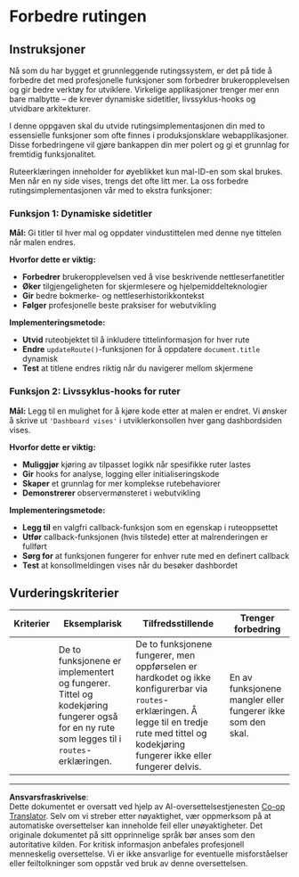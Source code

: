 <!--
CO_OP_TRANSLATOR_METADATA:
{
  "original_hash": "df0dcecddcd28ea8cbf6ede0ad57d673",
  "translation_date": "2025-10-23T22:32:49+00:00",
  "source_file": "7-bank-project/1-template-route/assignment.md",
  "language_code": "no"
}
-->
# Forbedre rutingen

## Instruksjoner

Nå som du har bygget et grunnleggende rutingssystem, er det på tide å forbedre det med profesjonelle funksjoner som forbedrer brukeropplevelsen og gir bedre verktøy for utviklere. Virkelige applikasjoner trenger mer enn bare malbytte – de krever dynamiske sidetitler, livssyklus-hooks og utvidbare arkitekturer.

I denne oppgaven skal du utvide rutingsimplementasjonen din med to essensielle funksjoner som ofte finnes i produksjonsklare webapplikasjoner. Disse forbedringene vil gjøre bankappen din mer polert og gi et grunnlag for fremtidig funksjonalitet.

Ruteerklæringen inneholder for øyeblikket kun mal-ID-en som skal brukes. Men når en ny side vises, trengs det ofte litt mer. La oss forbedre rutingsimplementasjonen vår med to ekstra funksjoner:

### Funksjon 1: Dynamiske sidetitler
**Mål:** Gi titler til hver mal og oppdater vindustittelen med denne nye tittelen når malen endres.

**Hvorfor dette er viktig:**
- **Forbedrer** brukeropplevelsen ved å vise beskrivende nettleserfanetitler
- **Øker** tilgjengeligheten for skjermlesere og hjelpemiddelteknologier  
- **Gir** bedre bokmerke- og nettleserhistorikkontekst
- **Følger** profesjonelle beste praksiser for webutvikling

**Implementeringsmetode:**
- **Utvid** ruteobjektet til å inkludere tittelinformasjon for hver rute
- **Endre** `updateRoute()`-funksjonen for å oppdatere `document.title` dynamisk
- **Test** at titlene endres riktig når du navigerer mellom skjermene

### Funksjon 2: Livssyklus-hooks for ruter  
**Mål:** Legg til en mulighet for å kjøre kode etter at malen er endret. Vi ønsker å skrive ut `'Dashboard vises'` i utviklerkonsollen hver gang dashbordsiden vises.

**Hvorfor dette er viktig:**
- **Muliggjør** kjøring av tilpasset logikk når spesifikke ruter lastes
- **Gir** hooks for analyse, logging eller initialiseringskode
- **Skaper** et grunnlag for mer komplekse rutebehaviorer
- **Demonstrerer** observermønsteret i webutvikling

**Implementeringsmetode:**
- **Legg til** en valgfri callback-funksjon som en egenskap i ruteoppsettet
- **Utfør** callback-funksjonen (hvis tilstede) etter at malrenderingen er fullført
- **Sørg for** at funksjonen fungerer for enhver rute med en definert callback
- **Test** at konsollmeldingen vises når du besøker dashbordet

## Vurderingskriterier

| Kriterier | Eksemplarisk                                                                                                                          | Tilfredsstillende                                                                                                                                                                                  | Trenger forbedring                                       |
| --------- | -------------------------------------------------------------------------------------------------------------------------------------- | -------------------------------------------------------------------------------------------------------------------------------------------------------------------------------------------------- | ------------------------------------------------------- |
|           | De to funksjonene er implementert og fungerer. Tittel og kodekjøring fungerer også for en ny rute som legges til i `routes`-erklæringen. | De to funksjonene fungerer, men oppførselen er hardkodet og ikke konfigurerbar via `routes`-erklæringen. Å legge til en tredje rute med tittel og kodekjøring fungerer ikke eller fungerer delvis. | En av funksjonene mangler eller fungerer ikke som den skal. |

---

**Ansvarsfraskrivelse**:  
Dette dokumentet er oversatt ved hjelp av AI-oversettelsestjenesten [Co-op Translator](https://github.com/Azure/co-op-translator). Selv om vi streber etter nøyaktighet, vær oppmerksom på at automatiske oversettelser kan inneholde feil eller unøyaktigheter. Det originale dokumentet på sitt opprinnelige språk bør anses som den autoritative kilden. For kritisk informasjon anbefales profesjonell menneskelig oversettelse. Vi er ikke ansvarlige for eventuelle misforståelser eller feiltolkninger som oppstår ved bruk av denne oversettelsen.